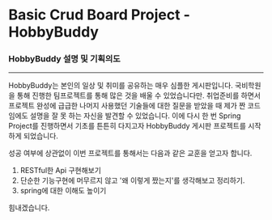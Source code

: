 # Basic Crud Board Project - HobbyBuddy
### HobbyBuddy 설명 및 기획의도
-----
HobbyBuddy는 본인의 일상 및 취미를 공유하는 매우 심플한 게시판입니다.
국비학원을 통해 진행한 팀프로젝트를 통해 많은 것을 배울 수 있었습니다만. 
취업준비를 하면서 프로젝트 완성에 급급한 나머지 사용했던 기술들에 대한 질문을 받았을 때
제가 짠 코드임에도 설명을 잘 못 하는 자신을 발견할 수 있었습니다.
이에 다시 한 번 Spring Project를 진행하면서 기초를 튼튼히 다지고자
HobbyBuddy 게시판 프로젝트를 시작하게 되었습니다.

성공 여부에 상관없이 이번 프로젝트를 통해서는 
다음과 같은 교훈을 얻고자 합니다.
1. RESTful한 Api 구현해보기
2. 단순한 기능구현에 머무르지 않고 '왜 이렇게 짰는지'를 생각해보고 정리하기.
3. spring에 대한 이해도 높이기

힘내겠습니다.
